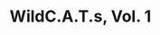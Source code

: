 ---
title: "WildC.A.T.s, Vol. 1"
issue: 1A
issue_nr: 1
full_title: Resurrection Day
subtitle: ""
story_arc: ""
crossover: ""
variant: A
publisher: Image Comics
creators: 
  - Brandon Choi
  - Jim Lee
  - Brett Booth
release_date: Aug 1992
release_year: 1992
genre:
  - Action
  - Adventure
  - Super-Heroes
format: Comic
pages: 32
signed_by: ""
price: 1.95
---